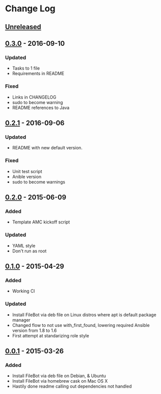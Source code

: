 # Change Log

## [Unreleased][unreleased]

## [0.3.0] - 2016-09-10
### Updated
- Tasks to 1 file
- Requirements in README

### Fixed
- Links in CHANGELOG
- sudo to become warning
- README references to Java

## [0.2.1] - 2016-09-06
### Updated
- README with new default version.

### Fixed
- Unit test script
- Anible version
- sudo to become warnings

## [0.2.0] - 2015-06-09
### Added
- Template AMC kickoff script

### Updated
- YAML style
- Don't run as root

## [0.1.0] - 2015-04-29
### Added
- Working CI

### Updated
- Install FileBot via deb file on Linux distros where apt is default package manager
- Changed flow to not use with_first_found, lowering required Ansible version from 1.8 to 1.6
- First attempt at standarizing role style

## [0.0.1] - 2015-03-26
### Added
- Install FileBot via deb file on Debian, & Ubuntu
- Install FileBot via homebrew cask on Mac OS X
- Hastily done readme calling out dependencies not handled

[Unreleased]: https://github.com/cmprescott/ansible-role-filebot/compare/0.3.0...HEAD
[0.3.0]: https://github.com/cmprescott/ansible-role-filebot/compare/0.2.1...0.3.0
[0.2.1]: https://github.com/cmprescott/ansible-role-filebot/compare/0.2.0...0.2.1
[0.2.0]: https://github.com/cmprescott/ansible-role-filebot/compare/0.1.0...0.2.0
[0.1.0]: https://github.com/cmprescott/ansible-role-filebot/compare/0.0.1...0.1.0
[0.0.1]: https://github.com/cmprescott/ansible-role-filebot/compare/0.0.0...0.0.1
